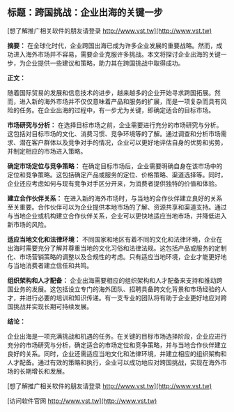 ## **标题：跨国挑战：企业出海的关键一步**

[想了解推广相关软件的朋友请登录 http://www.vst.tw](http://www.vst.tw)

**摘要：**
在全球化时代，企业跨国出海已成为许多企业发展的重要战略。然而，成功进入海外市场并不容易，需要企业克服许多挑战。本文将探讨企业出海的关键一步，为企业提供一些建议和策略，助力其在跨国挑战中取得成功。

**正文：**

随着国际贸易的发展和信息技术的进步，越来越多的企业开始寻求跨国拓展。然而，进入新的海外市场并不仅仅意味着产品和服务的扩展，而是一项复杂而具有风险的任务。在企业出海的过程中，有一步尤为关键，即确定适合的目标市场。

**市场研究与分析：**
在选择目标市场之前，企业需要进行充分的市场研究与分析。这包括对目标市场的文化、消费习惯、竞争环境等的了解。通过调查和分析市场需求、潜在客户群体以及竞争对手的情况，企业可以更好地评估自身的优势和劣势，并制定相应的市场进入策略。

**确定市场定位与竞争策略：**
在确定目标市场后，企业需要明确自身在该市场中的定位和竞争策略。这包括确定产品或服务的定位、价格策略、渠道选择等。同时，企业还应考虑如何与现有竞争对手区分开来，为消费者提供独特的价值和体验。

**建立合作伙伴关系：**
在进入新的海外市场时，与当地的合作伙伴建立良好的关系至关重要。合作伙伴可以为企业提供本地市场的了解、资源共享和渠道支持。通过与当地企业或机构建立合作伙伴关系，企业可以更快地适应当地市场，并降低进入新市场的风险。

**适应当地文化和法律环境：**
不同国家和地区有着不同的文化和法律环境，企业在出海时需要充分了解并尊重当地的文化习俗和法律法规。这包括产品或服务的定制化、市场营销策略的调整以及合规性的考虑。只有适应当地环境，企业才能更好地与当地消费者建立信任和共鸣。

**组织架构和人才配备：**
企业出海需要相应的组织架构和人才配备来支持和推动跨国业务的发展。这包括设立专门的海外团队、招聘具备跨文化背景和市场经验的人才，并进行必要的培训和知识传递。有一支专业的团队将有助于企业更好地应对跨国挑战并实现长期可持续发展。

**结论：**

企业出海是一项充满挑战和机遇的任务。在关键的目标市场选择阶段，企业应进行充分的市场研究与分析，确定适合的市场定位和竞争策略，并与当地合作伙伴建立良好的关系。同时，企业还需适应当地文化和法律环境，并建立相应的组织架构和人才配备。通过有效的策略和执行，企业可以成功地应对跨国挑战，实现在海外市场的长期增长和发展。

[想了解推广相关软件的朋友请登录 http://www.vst.tw](http://www.vst.tw)


[访问软件官网 http://www.vst.tw](http://www.vst.tw)
